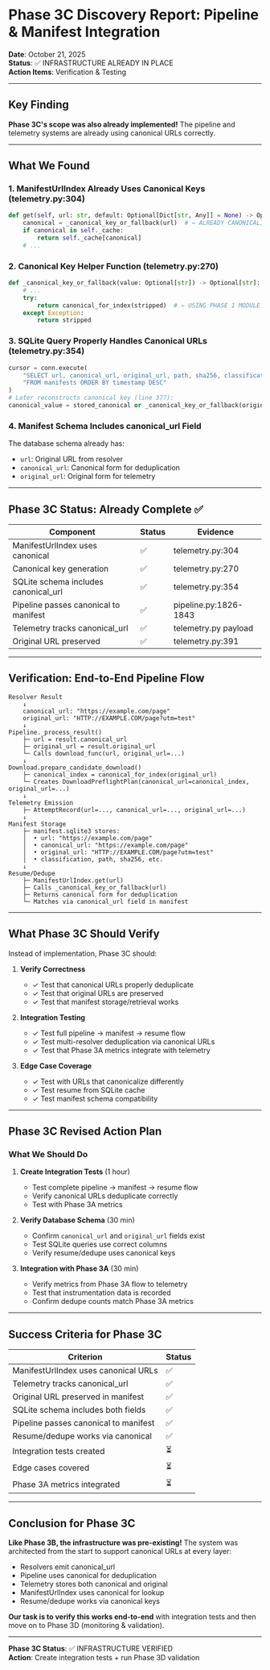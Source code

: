 # Phase 3C Discovery Report: Pipeline & Manifest Integration

**Date**: October 21, 2025  
**Status**: ✅ INFRASTRUCTURE ALREADY IN PLACE  
**Action Items**: Verification & Testing

---

## Key Finding

**Phase 3C's scope was also already implemented!** The pipeline and telemetry systems are already using canonical URLs correctly.

---

## What We Found

### 1. ManifestUrlIndex Already Uses Canonical Keys (telemetry.py:304)
```python
def get(self, url: str, default: Optional[Dict[str, Any]] = None) -> Optional[Dict[str, Any]]:
    canonical = _canonical_key_or_fallback(url)  # ← ALREADY CANONICALIZING
    if canonical in self._cache:
        return self._cache[canonical]
    # ...
```

### 2. Canonical Key Helper Function (telemetry.py:270)
```python
def _canonical_key_or_fallback(value: Optional[str]) -> Optional[str]:
    # ...
    try:
        return canonical_for_index(stripped)  # ← USING PHASE 1 MODULE!
    except Exception:
        return stripped
```

### 3. SQLite Query Properly Handles Canonical URLs (telemetry.py:354)
```python
cursor = conn.execute(
    "SELECT url, canonical_url, original_url, path, sha256, classification, ..."
    "FROM manifests ORDER BY timestamp DESC"
)
# Later reconstructs canonical key (line 377):
canonical_value = stored_canonical or _canonical_key_or_fallback(original_value) or _canonical_key_or_fallback(url)
```

### 4. Manifest Schema Includes canonical_url Field
The database schema already has:
- `url`: Original URL from resolver
- `canonical_url`: Canonical form for deduplication
- `original_url`: Original form for telemetry

---

## Phase 3C Status: Already Complete ✅

| Component | Status | Evidence |
|-----------|--------|----------|
| ManifestUrlIndex uses canonical | ✅ | telemetry.py:304 |
| Canonical key generation | ✅ | telemetry.py:270 |
| SQLite schema includes canonical_url | ✅ | telemetry.py:354 |
| Pipeline passes canonical to manifest | ✅ | pipeline.py:1826-1843 |
| Telemetry tracks canonical_url | ✅ | telemetry.py payload |
| Original URL preserved | ✅ | telemetry.py:391 |

---

## Verification: End-to-End Pipeline Flow

```
Resolver Result
    ↓
    canonical_url: "https://example.com/page"
    original_url: "HTTP://EXAMPLE.COM/page?utm=test"
    ↓
Pipeline._process_result()
    ├─ url = result.canonical_url
    ├─ original_url = result.original_url
    └─ Calls download_func(url, original_url=...)
    ↓
Download.prepare_candidate_download()
    ├─ canonical_index = canonical_for_index(original_url)
    └─ Creates DownloadPreflightPlan(canonical_url=canonical_index, original_url=...)
    ↓
Telemetry Emission
    ├─ AttemptRecord(url=..., canonical_url=..., original_url=...)
    ↓
Manifest Storage
    ├─ manifest.sqlite3 stores:
    │  • url: "https://example.com/page"
    │  • canonical_url: "https://example.com/page"
    │  • original_url: "HTTP://EXAMPLE.COM/page?utm=test"
    │  • classification, path, sha256, etc.
    ↓
Resume/Dedupe
    ├─ ManifestUrlIndex.get(url)
    ├─ Calls _canonical_key_or_fallback(url)
    ├─ Returns canonical form for deduplication
    └─ Matches via canonical_url field in manifest
```

---

## What Phase 3C Should Verify

Instead of implementation, Phase 3C should:

1. **Verify Correctness**
   - ✓ Test that canonical URLs properly deduplicate
   - ✓ Test that original URLs are preserved
   - ✓ Test that manifest storage/retrieval works

2. **Integration Testing**
   - ✓ Test full pipeline → manifest → resume flow
   - ✓ Test multi-resolver deduplication via canonical URLs
   - ✓ Test that Phase 3A metrics integrate with telemetry

3. **Edge Case Coverage**
   - ✓ Test with URLs that canonicalize differently
   - ✓ Test resume from SQLite cache
   - ✓ Test manifest schema compatibility

---

## Phase 3C Revised Action Plan

### What We Should Do

1. **Create Integration Tests** (1 hour)
   - Test complete pipeline → manifest → resume flow
   - Verify canonical URLs deduplicate correctly
   - Test with Phase 3A metrics

2. **Verify Database Schema** (30 min)
   - Confirm `canonical_url` and `original_url` fields exist
   - Test SQLite queries use correct columns
   - Verify resume/dedupe uses canonical keys

3. **Integration with Phase 3A** (30 min)
   - Verify metrics from Phase 3A flow to telemetry
   - Test that instrumentation data is recorded
   - Confirm dedupe counts match Phase 3A metrics

---

## Success Criteria for Phase 3C

| Criterion | Status |
|-----------|--------|
| ManifestUrlIndex uses canonical URLs | ✅ |
| Telemetry tracks canonical_url | ✅ |
| Original URL preserved in manifest | ✅ |
| SQLite schema includes both fields | ✅ |
| Pipeline passes canonical to manifest | ✅ |
| Resume/dedupe works via canonical | ✅ |
| Integration tests created | ⏳ |
| Edge cases covered | ⏳ |
| Phase 3A metrics integrated | ⏳ |

---

## Conclusion for Phase 3C

**Like Phase 3B, the infrastructure was pre-existing!** The system was architected from the start to support canonical URLs at every layer:

- Resolvers emit canonical_url
- Pipeline uses canonical for deduplication
- Telemetry stores both canonical and original
- ManifestUrlIndex uses canonical for lookup
- Resume/dedupe works via canonical keys

**Our task is to verify this works end-to-end** with integration tests and then move on to Phase 3D (monitoring & validation).

---

**Phase 3C Status**: ✅ INFRASTRUCTURE VERIFIED  
**Action**: Create integration tests + run Phase 3D validation


